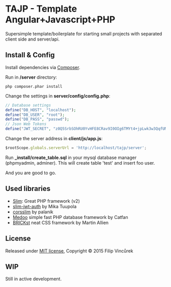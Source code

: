 # TAJP - Template Angular+Javascript+PHP

Supersimple template/boilerplate for starting small projects with separated client side and server/api.

## Install & Config
Install dependencies via [Composer](https://getcomposer.org/).

Run in **/server** directory:
```shell
php composer.phar install
```

Change the settings in **server/config/config.php**:
```php
// Database settings
define("DB_HOST", "localhost");
define("DB_USER", "root");
define("DB_PASS", "passwd");
// Json Web Tokens
define("JWT_SECRET", "z0Q5SrbSOhRU0YvHFE8CRav9I0OIg6TMYt4+jpLwk3w3QqfUMVYQ3C2ntOKV82A6YWo1vrhm3ZcaDzjcVYsBAw==");
```
Change the server address in **client/js/app.js**:
```javascript
$rootScope.globals.serverUrl = 'http://localhost/tajp/server';
```

Run **_install/create_table.sql** in your mysql database manager (phpmyadmin, adminer).
This will create table 'test' and insert foo user.

And you are good to go.

## Used libraries
- [Slim](http://www.slimframework.com/): Great PHP framework (v2)
- [slim-jwt-auth](https://github.com/tuupola/slim-jwt-auth) by Mika Tuupola
- [corsslim](https://github.com/palanik/corsslim) by palanik
- [Medoo](http://medoo.in/) simple fast PHP database framework by Catfan
- [BRICKst](https://github.com/allienworks/BRICKst) neat CSS framework by Martin Allien

## License
Released under [MIT license](http://opensource.org/licenses/MIT), Copyright © 2015 Filip Vincůrek

## WIP
Still in active development.